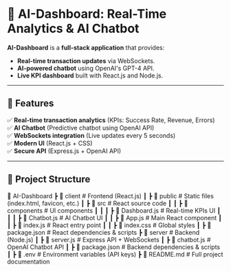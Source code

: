 # 🚀 AI-Dashboard: Real-Time Analytics & AI Chatbot

**AI-Dashboard** is a **full-stack application** that provides:
- **Real-time transaction updates** via WebSockets.
- **AI-powered chatbot** using OpenAI's GPT-4 API.
- **Live KPI dashboard** built with React.js and Node.js.

---

## 📌 Features
✅ **Real-time transaction analytics** (KPIs: Success Rate, Revenue, Errors)  
✅ **AI Chatbot** (Predictive chatbot using OpenAI API)  
✅ **WebSockets integration** (Live updates every 5 seconds)  
✅ **Modern UI** (React.js + CSS)  
✅ **Secure API** (Express.js + OpenAI API)  

---

## 📌 Project Structure
📂 AI-Dashboard ┣ 📂 client # Frontend (React.js) ┃ ┣ 📂 public # Static files (index.html, favicon, etc.) ┃ ┣ 📂 src # React source code ┃ ┃ ┣ 📂 components # UI components ┃ ┃ ┃ ┣ 📜 Dashboard.js # Real-time KPIs UI ┃ ┃ ┃ ┣ 📜 Chatbot.js # AI Chatbot UI ┃ ┃ ┣ 📜 App.js # Main React component ┃ ┃ ┣ 📜 index.js # React entry point ┃ ┃ ┣ 📜 index.css # Global styles ┃ ┣ 📜 package.json # React dependencies & scripts ┣ 📂 server # Backend (Node.js) ┃ ┣ 📜 server.js # Express API + WebSockets ┃ ┣ 📜 chatbot.js # OpenAI Chatbot API ┃ ┣ 📜 package.json # Backend dependencies & scripts ┃ ┣ 📜 .env # Environment variables (API keys) ┣ 📜 README.md # Full project documentation

